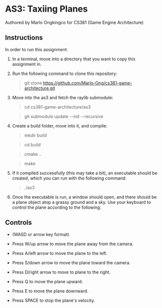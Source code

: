 # AS3: Taxiing Planes

Authored by Marlo Ongkingco for CS381 (Game Engine Architecture)

## Instructions

In order to run this assignment:

1. In a terminal, move into a directory that you want to copy this assignment in.
2. Run the following command to clone this repository:

   > git clone https://github.com/Marlo-Ong/cs381-game-architecture.git
   >
3. Move into the as3 and fetch the raylib submodule:

   > cd cs381-game-architecture/as3

   > git submodule update --init --recursive

4. Create a build folder, move into it, and compile:

   > mkdir build

   > cd build

   > cmake ..

   > make

5. If it compiled successfully (this may take a bit), an executable should be created, which you can run with the following command:

   > ./as3

6. Once the executable is run, a window should open, and there should be a plane object atop a grassy ground and a sky. Use your keyboard to control the plane according to the following:

## Controls

- (WASD or arrow key format)

- Press W/up arrow to move the plane away from the camera.

- Press A/left arrow to move the plane to the left.

- Press S/down arrow to move the plane toward the camera.

- Press D/right arrow to move to plane to the right.

- Press Q to move the plane upward.

- Press E to move the plane downward.

- Press SPACE to stop the plane's velocity.